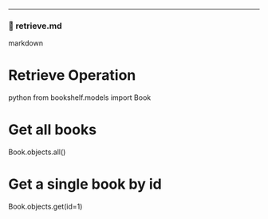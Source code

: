 ---

### 📄 retrieve.md
markdown
# Retrieve Operation

python
from bookshelf.models import Book

# Get all books
Book.objects.all()

# Get a single book by id
Book.objects.get(id=1)